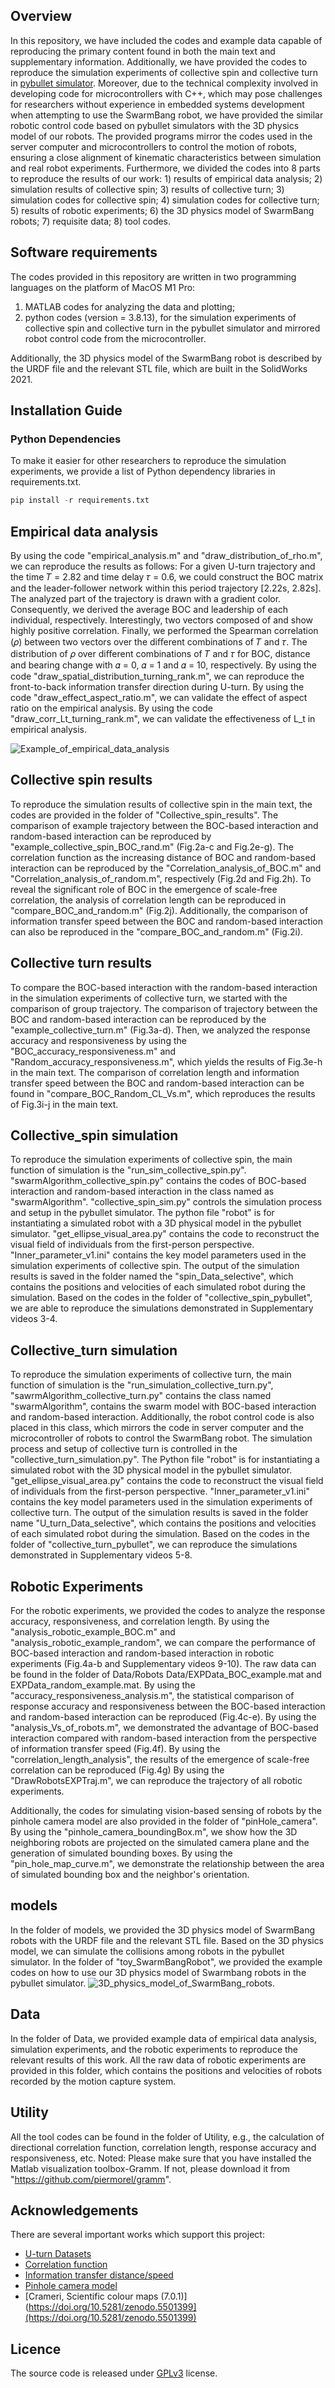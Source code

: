 ## Overview
In this repository, we have included the codes and example data capable of reproducing the primary content found in both the main text and supplementary information. 
Additionally, we have provided the codes to reproduce the simulation experiments of collective spin and collective turn in [pybullet simulator](https://github.com/bulletphysics/bullet3).
Moreover, due to the technical complexity involved in developing code for microcontrollers with C++, which may pose challenges for researchers without experience in embedded systems development when attempting to use the SwarmBang robot, we have provided the similar robotic control code based on pybullet simulators with the 3D physics model of our robots. 
The provided programs mirror the codes used in the server computer and microcontrollers to control the motion of robots, ensuring a close alignment of kinematic characteristics between simulation and real robot experiments.
Furthermore, we divided the codes into 8 parts to reproduce the results of our work: 1) results of empirical data analysis; 2) simulation results of collective spin; 3) results of collective turn; 3) simulation codes for collective spin; 4) simulation codes for collective turn; 5) results of robotic experiments; 6) the 3D physics model of SwarmBang robots; 7) requisite data; 8) tool codes.

## Software requirements

The codes provided in this repository are written in two programming languages on the platform of MacOS M1 Pro:

1.  MATLAB codes for analyzing the data and plotting;
2.  python codes (version = 3.8.13), for the simulation experiments of collective spin and collective turn in the pybullet simulator and mirrored robot control code from the microcontroller.

Additionally, the 3D physics model of the SwarmBang robot is described by the URDF file and the relevant STL file, which are built in the SolidWorks 2021.

## Installation Guide

### Python Dependencies

To make it easier for other researchers to reproduce the simulation experiments, we provide a list of Python dependency libraries in requirements.txt. 

```python
pip install -r requirements.txt 
```

## Empirical data analysis

By using the code "empirical\_analysis.m" and "draw\_distribution\_of\_rho.m", we can reproduce the results as follows: For a given U-turn trajectory and the time 𝑇 = 2.82 and time delay 𝜏 = 0.6, we could construct the BOC matrix and the leader-follower network within this period trajectory \[2.22s, 2.82s]. The analyzed part of the trajectory is drawn with a gradient color.
Consequently, we derived the average BOC and leadership of each individual, respectively. Interestingly, two vectors composed of  and  show highly positive correlation.
Finally, we performed the Spearman correlation (𝜌) between two vectors over the diﬀerent combinations of 𝑇 and 𝜏. The distribution of 𝜌 over diﬀerent combinations of 𝑇 and 𝜏 for BOC, distance and bearing change with 𝛼 = 0, 𝛼 = 1 and 𝛼 = 10, respectively.
By using the code "draw\_spatial\_distribution\_turning\_rank.m", we can reproduce the front-to-back information transfer direction during U-turn.
By using the code "draw\_effect\_aspect\_ratio.m", we can validate the effect of aspect ratio on the empirical analysis.
By using the code "draw\_corr\_Lt\_turning\_rank.m", we can validate the effectiveness of L\_t in empirical analysis.

![Example\_of\_empirical\_data\_analysis](empirical_data_analysis.png)

## Collective spin results

To reproduce the simulation results of collective spin in the main text, the codes are provided in the folder of "Collective\_spin\_results".
The comparison of example trajectory between the BOC-based interaction and random-based interaction can be reproduced by "example\_collective\_spin\_BOC\_rand.m" (Fig.2a-c and Fig.2e-g). 
The correlation function as the increasing distance of BOC and random-based interaction can be reproduced by the "Correlation\_analysis\_of\_BOC.m" and "Correlation\_analysis\_of\_random.m", respectively (Fig.2d and Fig.2h).
To reveal the significant role of BOC in the emergence of scale-free correlation, the analysis of correlation length can be reproduced in "compare\_BOC\_and\_random.m" (Fig.2j).
Additionally, the comparison of information transfer speed between the BOC and random-based interaction can also be reproduced in the "compare\_BOC\_and\_random.m" (Fig.2i).

## Collective turn results

To compare the BOC-based interaction with the random-based interaction in the simulation experiments of collective turn, we started with the comparison of group trajectory. The comparison of trajectory between the BOC and random-based interaction can be reproduced by the "example\_collective\_turn.m" (Fig.3a-d).
Then, we analyzed the response accuracy and responsiveness by using the "BOC\_accuracy\_responsiveness.m" and "Random\_accuracy\_responsiveness.m", which yields the results of Fig.3e-h in the main text.
The comparison of correlation length and information transfer speed between the BOC and random-based interaction can be found in "compare\_BOC\_Random\_CL\_Vs.m", which reproduces the results of Fig.3i-j in the main text.

## Collective\_spin simulation

To reproduce the simulation experiments of collective spin, the main function of simulation is the "run\_sim\_collective\_spin.py". "swarmAlgorithm\_collective\_spin.py" contains the codes of BOC-based interaction and random-based interaction in the class named as "swarmAlgorithm". "collective\_spin\_sim.py" controls the simulation process and setup in the pybullet simulator. The python file "robot" is for instantiating a simulated robot with a 3D physical model in the pybullet simulator. "get\_ellipse\_visual\_area.py" contains the code to reconstruct the visual field of individuals from the first-person perspective. "Inner\_parameter\_v1.ini" contains the key model parameters used in the simulation experiments of collective spin.
The output of the simulation results is saved in the folder named the "spin\_Data\_selective", which contains the positions and velocities of each simulated robot during the simulation. Based on the codes in the folder of "collective\_spin\_pybullet", we are able to reproduce the simulations demonstrated in Supplementary videos 3-4.

## Collective\_turn simulation

To reproduce the simulation experiments of collective turn, the main function of simulation is the "run\_simulation\_collective\_turn.py", "sawrmAlgorithm\_collective\_turn.py" contains the class named "swarmAlgorithm", contains the swarm model with BOC-based interaction and random-based interaction. Additionally, the robot control code is also placed in this class, which mirrors the code in server computer and the microcontroller of robots to control the SwarmBang robot. 
The simulation process and setup of collective turn is controlled in the "collective\_turn\_simulation.py".
The Python file "robot" is for instantiating a simulated robot with the 3D physical model in the pybullet simulator.
"get\_ellipse\_visual\_area.py" contains the code to reconstruct the visual field of individuals from the first-person perspective.
"Inner\_parameter\_v1.ini" contains the key model parameters used in the simulation experiments of collective turn.
The output of the simulation results is saved in the folder name "U\_turn\_Data\_selective", which contains the positions and velocities of each simulated robot during the simulation. Based on the codes in the folder of "collective\_turn\_pybullet", we can reproduce the simulations demonstrated in Supplementary videos 5-8.

## Robotic Experiments

For the robotic experiments, we provided the codes to analyze the response accuracy, responsiveness, and correlation length. By using the "analysis\_robotic\_example\_BOC.m" and "analysis\_robotic\_example\_random", we can compare the performance of BOC-based interaction and random-based interaction in robotic experiments (Fig.4a-b and Supplementary videos 9-10). The raw data can be found in the folder of Data/Robots Data/EXPData_BOC_example.mat and EXPData_random_example.mat. 
By using the "accuracy\_responsiveness\_analysis.m", the statistical comparison of response accuracy and responsiveness between the BOC-based interaction and random-based interaction can be reproduced (Fig.4c-e).
By using the "analysis\_Vs\_of\_robots.m", we demonstrated the advantage of BOC-based interaction compared with random-based interaction from the perspective of information transfer speed (Fig.4f).
By using the "correlation\_length\_analysis", the results of the emergence of scale-free correlation can be reproduced (Fig.4g)
By using the "DrawRobotsEXPTraj.m", we can reproduce the trajectory of all robotic experiments.

Additionally, the codes for simulating vision-based sensing of robots by the pinhole camera model are also provided in the folder of "pinHole_camera". By using the "pinhole_camera_boundingBox.m", we show how the 3D neighboring robots are projected on the simulated camera plane and the generation of simulated bounding boxes. By using the "pin_hole_map_curve.m", we demonstrate the relationship between the area of simulated bounding box and the neighbor's orientation. 


## models

In the folder of models, we provided the 3D physics model of SwarmBang robots with the URDF file and the relevant STL file. Based on the 3D physics model, we can simulate the collisions among robots in the pybullet simulator.
In the folder of "toy\_SwarmBangRobot", we provided the example codes on how to use our 3D physics model of  Swarmbang robots in the pybullet simulator.
![3D\_physics\_model\_of\_SwarmBang\_robots](3D_physics_model_of_SwarmBang_robots.jpg).

## Data

In the folder of Data, we provided example data of empirical data analysis, simulation experiments, and the robotic experiments to reproduce the relevant results of this work. All the raw data of robotic experiments are provided in this folder, which contains the positions and velocities of robots recorded by the motion capture system.

## Utility

All the tool codes can be found in the folder of Utility, e.g., the calculation of directional correlation function, correlation length, response accuracy and responsiveness, etc.
Noted: Please make sure that you have installed the Matlab visualization toolbox-Gramm. If not, please download it from "<https://github.com/piermorel/gramm>".

## Acknowledgements

There are several important works which support this project:

*   [U-turn Datasets](https://figshare.com/collections/Supplementary_material_from_Social_conformity_and_propagation_of_information_in_collective_U-turns_of_fish_schools_/4064339)
*   [Correlation function](https://www.nature.com/articles/s41467-019-13281-4#data-availability)
*   [Information transfer distance/speed](https://rs.figshare.com/collections/Supplementary_material_from_Collective_turns_in_jackdaw_flocks_kinematics_and_information_transfer_/4695539)
*   [Pinhole camera model](https://github.com/francelo/Visual-Servoing-IBVS-vs-PBVS)
*   [Crameri, Scientific colour maps (7.0.1)] (https://doi.org/10.5281/zenodo.5501399](https://doi.org/10.5281/zenodo.5501399)

## Licence

The source code is released under [GPLv3](https://www.gnu.org/licenses/) license.
